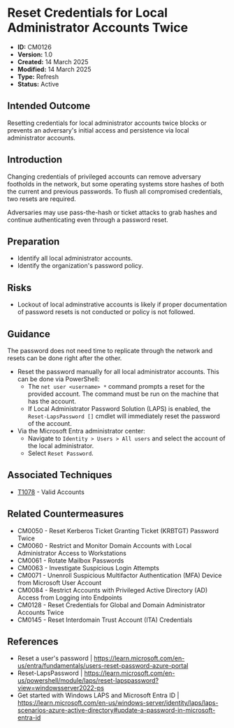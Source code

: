 # Reset Credentials for Local Administrator Accounts Twice

* **ID:** CM0126
* **Version:** 1.0
* **Created:** 14 March 2025
* **Modified:** 14 March 2025
* **Type:** Refresh
* **Status:** Active

## Intended Outcome

Resetting credentials for local administrator accounts twice blocks or prevents an adversary's initial access and persistence via local administrator accounts. 

## Introduction

Changing credentials of privileged accounts can remove adversary footholds in the network, but some operating systems store hashes of both the current and previous passwords. To flush all compromised credentials, two resets are required. 

Adversaries may use pass-the-hash or ticket attacks to grab hashes and continue authenticating even through a password reset.  

## Preparation

- Identify all local administrator accounts. 
- Identify the organization's password policy. 

## Risks

- Lockout of local adminstrative accounts is likely if proper documentation of password resets is not conducted or policy is not followed. 

## Guidance

The password does not need time to replicate through the network and resets can be done right after the other. 

- Reset the password manually for all local administrator accounts. This can be done via PowerShell:
	- The `net user <username> *` command prompts a reset for the provided account. The command must be run on the machine that has the account.
	- If Local Administrator Password Solution (LAPS) is enabled, the `Reset-LapsPassword []` cmdlet will immediately reset the password of the account.  
- Via the Microsoft Entra administrator center:
	- Navigate to `Identity > Users > All users` and select the account of the local administrator.
	- Select `Reset Password`. 


## Associated Techniques

- [T1078](https://attack.mitre.org/techniques/T1078) - Valid Accounts

## Related Countermeasures

- CM0050 - Reset Kerberos Ticket Granting Ticket (KRBTGT) Password Twice
- CM0060 - Restrict and Monitor Domain Accounts with Local Administrator Access to Workstations
- CM0061 - Rotate Mailbox Passwords
- CM0063 - Investigate Suspicious Login Attempts
- CM0071 - Unenroll Suspicious Multifactor Authentication (MFA) Device from Microsoft User Account 
- CM0084 - Restrict Accounts with Privileged Active Directory (AD) Access from Logging into Endpoints
- CM0128 - Reset Credentials for Global and Domain Administrator Accounts Twice
- CM0145 - Reset Interdomain Trust Account (ITA) Credentials



## References

- Reset a user's password | <https://learn.microsoft.com/en-us/entra/fundamentals/users-reset-password-azure-portal>
- Reset-LapsPassword | <https://learn.microsoft.com/en-us/powershell/module/laps/reset-lapspassword?view=windowsserver2022-ps>
- Get started with Windows LAPS and Microsoft Entra ID | <https://learn.microsoft.com/en-us/windows-server/identity/laps/laps-scenarios-azure-active-directory#update-a-password-in-microsoft-entra-id>
